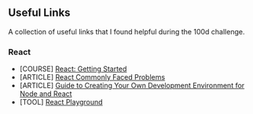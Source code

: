 ## Useful Links

A collection of useful links that I found helpful during the 100d challenge.

### React

* [COURSE] [React: Getting Started](https://app.pluralsight.com/library/courses/react-js-getting-started/table-of-contents)
* [ARTICLE] [React Commonly Faced Problems](https://jscomplete.com/learn/react-beyond-basics/react-cfp)
* [ARTICLE] [Guide to Creating Your Own Development Environment for Node and React](https://jscomplete.com/learn/1rd-reactful)
* [TOOL] [React Playground](https://jscomplete.com/playground)

